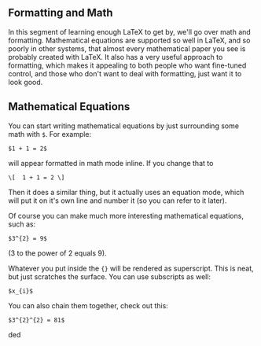 Formatting and Math
--

In this segment of learning enough LaTeX to get by, we'll go over math and formatting. Mathematical equations are supported so well in LaTeX, and so poorly in other systems, that almost every mathematical paper you see is probably created with LaTeX. It also has a very useful approach to formatting, which makes it appealing to both people who want fine-tuned control, and those who don't want to deal with formatting, just want it to look good.

Mathematical Equations
---

You can start writing mathematical equations by just surrounding some math with `$`. For example:

	$1 + 1 = 2$
will appear formatted in math mode inline. If you change that to

	\[	1 + 1 = 2 \]

Then it does a similar thing, but it actually uses an equation mode, which will put it on it's own line and number it (so you can refer to it later).

Of course you can make much more interesting mathematical equations, such as:

	$3^{2} = 9$

(3 to the power of 2 equals 9).

Whatever you put inside the `{}` will be rendered as superscript. This is neat, but just scratches the surface. You can use subscripts as well:

	$x_{i}$

You can also chain them together, check out this:

	$3^{2}^{2} = 81$

ded